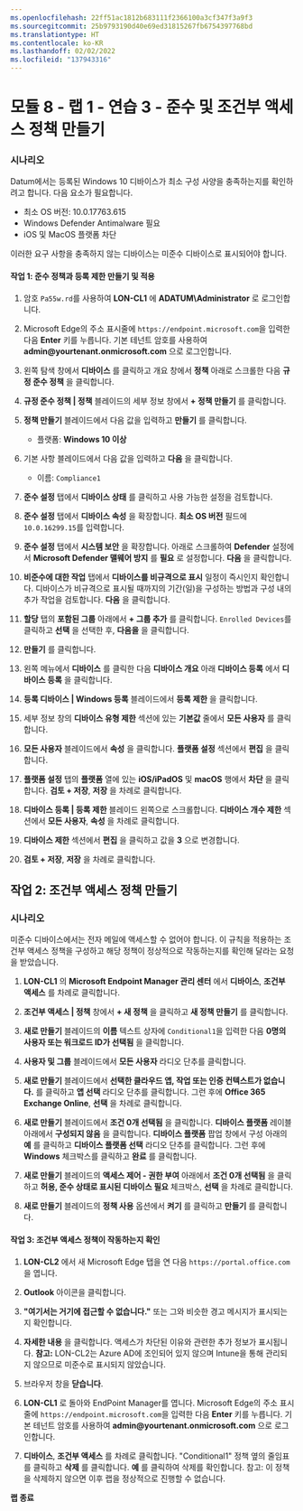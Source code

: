 ```yaml
---
ms.openlocfilehash: 22ff51ac1812b683111f2366100a3cf347f3a9f3
ms.sourcegitcommit: 25b9793190d40e69ed31815267fb6754397768bd
ms.translationtype: HT
ms.contentlocale: ko-KR
ms.lasthandoff: 02/02/2022
ms.locfileid: "137943316"
---
```

# <a name="module-8---lab-1---exercise-3---creating-compliance-and-conditional-access-policies"></a>모듈 8 - 랩 1 - 연습 3 - 준수 및 조건부 액세스 정책 만들기 

### <a name="scenario"></a>시나리오

Datum에서는 등록된 Windows 10 디바이스가 최소 구성 사양을 충족하는지를 확인하려고 합니다.  다음 요소가 필요합니다.

* 최소 OS 버전: 10.0.17763.615
* Windows Defender Antimalware 필요
* iOS 및 MacOS 플랫폼 차단

이러한 요구 사항을 충족하지 않는 디바이스는 미준수 디바이스로 표시되어야 합니다.

#### <a name="task-1-create-and-apply-compliance-policy-and-enrollment-restrictions"></a>작업 1: 준수 정책과 등록 제한 만들기 및 적용

1.  암호 `Pa55w.rd`를 사용하여 **LON-CL1** 에 **ADATUM\\Administrator** 로 로그인합니다. 

2.  Microsoft Edge의 주소 표시줄에 `https://endpoint.microsoft.com`을 입력한 다음 **Enter** 키를 누릅니다. 기본 테넌트 암호를 사용하여 **admin\@yourtenant.onmicrosoft.com** 으로 로그인합니다.

3.  왼쪽 탐색 창에서 **디바이스** 를 클릭하고 개요 창에서 **정책** 아래로 스크롤한 다음 **규정 준수 정책** 을 클릭합니다.

4.  **규정 준수 정책 | 정책** 블레이드의 세부 정보 창에서 **+ 정책 만들기** 를 클릭합니다.

5.  **정책 만들기** 블레이드에서 다음 값을 입력하고 **만들기** 를 클릭합니다.

    -  플랫폼: **Windows 10 이상**

6.  기본 사항 블레이드에서 다음 값을 입력하고 **다음** 을 클릭합니다.

    -  이름: `Compliance1`

7.  **준수 설정** 탭에서 **디바이스 상태** 를 클릭하고 사용 가능한 설정을 검토합니다.

8.  **준수 설정** 탭에서 **디바이스 속성** 을 확장합니다. **최소 OS 버전** 필드에 `10.0.16299.15`를 입력합니다.

9.  **준수 설정** 탭에서 **시스템 보안** 을 확장합니다. 아래로 스크롤하여 **Defender** 설정에서 **Microsoft Defender 맬웨어 방지** 를 **필요** 로 설정합니다. **다음** 을 클릭합니다.

10. **비준수에 대한 작업** 탭에서 **디바이스를 비규격으로 표시** 일정이 즉시인지 확인합니다. 디바이스가 비규격으로 표시될 때까지의 기간(일)을 구성하는 방법과 구성 내의 추가 작업을 검토합니다. **다음** 을 클릭합니다. 

11. **할당** 탭의 **포함된 그룹** 아래에서 **+ 그룹 추가** 를 클릭합니다. `Enrolled Devices`를 클릭하고 **선택** 을 선택한 후, **다음을** 을 클릭합니다.

12. **만들기** 를 클릭합니다.

13. 왼쪽 메뉴에서 **디바이스** 를 클릭한 다음 **디바이스 개요** 아래 **디바이스 등록** 에서 **디바이스 등록** 을 클릭합니다.

14. **등록 디바이스 | Windows 등록** 블레이드에서 **등록 제한** 을 클릭합니다.

15. 세부 정보 창의 **디바이스 유형 제한** 섹션에 있는 **기본값** 줄에서 **모든 사용자** 를 클릭합니다.
    
16. **모든 사용자** 블레이드에서 **속성** 을 클릭합니다. **플랫폼 설정** 섹션에서 **편집** 을 클릭합니다.

17. **플랫폼 설정** 탭의 **플랫폼** 열에 있는 **iOS/iPadOS** 및 **macOS** 행에서 **차단** 을 클릭합니다. **검토 + 저장**, **저장** 을 차례로 클릭합니다.

18. **디바이스 등록 | 등록 제한**  블레이드 왼쪽으로 스크롤합니다. **디바이스 개수 제한** 섹션에서 **모든 사용자**, **속성** 을 차례로 클릭합니다.

19. **디바이스 제한** 섹션에서 **편집** 을 클릭하고 값을 **3** 으로 변경합니다.  

20. **검토 + 저장**, **저장** 을 차례로 클릭합니다.


## <a name="task-2-creating-a-conditional-access-policy"></a>작업 2: 조건부 액세스 정책 만들기

### <a name="scenario"></a>시나리오 

미준수 디바이스에서는 전자 메일에 액세스할 수 없어야 합니다. 이 규칙을 적용하는 조건부 액세스 정책을 구성하고 해당 정책이 정상적으로 작동하는지를 확인해 달라는 요청을 받았습니다.


1.  **LON-CL1** 의 **Microsoft Endpoint Manager 관리 센터** 에서 **디바이스**, **조건부 액세스** 를 차례로 클릭합니다.

2.  **조건부 액세스 | 정책** 창에서 **+ 새 정책** 을 클릭하고 **새 정책 만들기** 를 클릭합니다.

3.  **새로 만들기** 블레이드의 **이름** 텍스트 상자에 `Conditional1`을 입력한 다음 **0명의 사용자 또는 워크로드 ID가 선택됨** 을 클릭합니다.

4.  **사용자 및 그룹** 블레이드에서 **모든 사용자** 라디오 단추를 클릭합니다.

5.  **새로 만들기** 블레이드에서 **선택한 클라우드 앱, 작업 또는 인증 컨텍스트가 없습니다.** 를 클릭하고 **앱 선택** 라디오 단추를 클릭합니다. 그런 후에 **Office 365 Exchange Online**, **선택** 을 차례로 클릭합니다.

6.  **새로 만들기** 블레이드에서 **조건 0개 선택됨** 을 클릭합니다. **디바이스 플랫폼** 레이블 아래에서 **구성되지 않음** 을 클릭합니다. **디바이스 플랫폼** 팝업 창에서 구성 아래의 **예** 를 클릭하고 **디바이스 플랫폼 선택** 라디오 단추를 클릭합니다. 그런 후에 **Windows** 체크박스를 클릭하고 **완료** 를 클릭합니다.

7.  **새로 만들기** 블레이드의 **액세스 제어 - 권한 부여** 아래에서 **조건 0개 선택됨** 을 클릭하고 **허용, 준수 상태로 표시된 디바이스 필요** 체크박스, **선택** 을 차례로 클릭합니다.

8.  **새로 만들기** 블레이드의 **정책 사용** 옵션에서 **켜기** 를 클릭하고 **만들기** 를 클릭합니다.

#### <a name="task-3-verify-that-the-conditional-access-policy-is-working"></a>작업 3: 조건부 액세스 정책이 작동하는지 확인

1.  **LON-CL2** 에서 새 Microsoft Edge 탭을 연 다음 `https://portal.office.com`을 엽니다.

2.  **Outlook** 아이콘을 클릭합니다. 

3.  **"여기서는 거기에 접근할 수 없습니다."** 또는 그와 비슷한 경고 메시지가 표시되는지 확인합니다.

4.  **자세한 내용** 을 클릭합니다. 액세스가 차단된 이유와 관련한 추가 정보가 표시됩니다. **참고:** LON-CL2는 Azure AD에 조인되어 있지 않으며 Intune을 통해 관리되지 않으므로 미준수로 표시되지 않았습니다.

5.  브라우저 창을 **닫습니다**.

6.  **LON-CL1** 로 돌아와 EndPoint Manager를 엽니다. Microsoft Edge의 주소 표시줄에 `https://endpoint.microsoft.com`을 입력한 다음 **Enter** 키를 누릅니다. 기본 테넌트 암호를 사용하여 **admin\@yourtenant.onmicrosoft.com** 으로 로그인합니다.

7.  **디바이스**, **조건부 액세스** 를 차례로 클릭합니다. "Conditional1" 정책 옆의 줄임표를 클릭하고 **삭제** 를 클릭합니다.  **예** 를 클릭하여 삭제를 확인합니다.  참고: 이 정책을 삭제하지 않으면 이후 랩을 정상적으로 진행할 수 없습니다.



**랩 종료**
